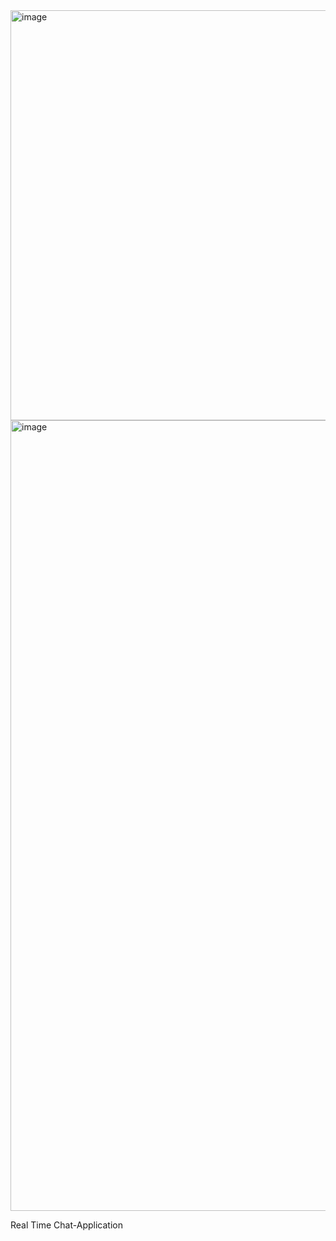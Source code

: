 
<img width="1053" height="656" alt="image" src="https://github.com/user-attachments/assets/1b8abf45-6c97-4ac2-b96b-fc3d99e9296e" />

<img width="1946" height="1265" alt="image" src="https://github.com/user-attachments/assets/68338440-9dd9-4129-9ca8-b0507f102866" />


Real Time Chat-Application
